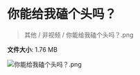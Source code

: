 # 你能给我磕个头吗？

> 其他 / 非视频 / 你能给我磕个头吗？.png

**文件大小**: 1.76 MB

<img src="https://file.hsyhx.top/video/其他/非视频/你能给我磕个头吗？.png"  alt="你能给我磕个头吗？.png" />